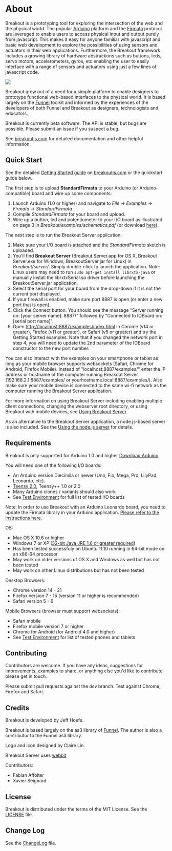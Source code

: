 About
===

Breakout is a prototyping tool for exploring the intersection of the web and the physical world. The popular [Arduino](http://arduino.cc) platform and the [Firmata](http://firmata.org) protocol are leveraged to enable users to access physical input and output purely from javascript. This makes it easy for anyone familiar with javascript and basic web development to explore the possibilities of using sensors and actuators in their web applications. Furthermore, the Breakout framework includes a growing library of hardware abstractions such as buttons, leds, servo motors, accelerometers, gyros, etc enabling the user to easily interface with a range of sensors and actuators using just a few lines of javascript code.

![](http://breakoutjs.com/wp-content/uploads/2012/02/how_breakout_works.png)

Breakout grew out of a need for a simple platform to enable designers to prototype functional web-based interfaces to the physical world. It is based largely on the [Funnel](http://funnel.cc) toolkit and informed by the experiences of the developers of both Funnel and Breakout as designers, technologists and educators.

Breakout is currently beta software. The API is stable, but bugs are possible. Please submit an issue if you suspect a bug.

See [breakoutjs.com](http://breakoutjs.com) for detailed documentation and other helpful information.


Quick Start
---

See the detailed [Getting Started guide](http://breakoutjs.com/getting-started/) on [breakoutjs.com](breakoutjs.com) or the quickstart guide below.

The first step is to upload **StandardFirmata** to your Arduino (or Arduino-compatible) board and wire up some components:

1. Launch Arduino (1.0 or higher) and navigate to *File* -> *Examples* -> *Firmata* -> *StandardFirmata*
2. Compile *StandardFirmata* for your board and upload.
3. Wire up a button, led and potentiometer to your I/O board as illustrated on page 3 in *Breakout/examples/schematics.pdf* (or download [here](http://breakoutjs.com/examples/schematics.pdf)).

The next step is to run the Breakout Server application:

1. Make sure your I/O board is attached and the *StandardFirmata* sketch is uploaded. 
2. You'll find **Breakout Server** (Breakout Server.app for OS X, Breakout Server.exe for Windows, BreakoutServer.jar for Linux) in *Breakout/server/*. Simply double-click to launch the application. Note: Linux users may need to run ```sudo apt-get install librxtx-java``` or manually install the librxtxSerial.so driver before launching the BreakoutServer.jar application.
3. Select the serial port for your board from the drop-down if it is not the current port displayed.
4. If your firewall is enabled, make sure port 8887 is open (or enter a new port that is open).
5. Click the Connect button. You should see the message "Server running on: [your server name]: 8887/" followed by "Connected to IOBoard on: [serial port name]".
6. Open [http://localhost:8887/examples/index.html](http://localhost:8887/examples/index.html) in Chrome (v14 or greater), Firefox (v11 or greater), or Safari (v5 or greater) and try the Getting Started examples. Note that if you changed the network port in step 4, you will need to update the 2nd parameter of the IOBoard constructor to the new port number.

You can also interact with the examples on your smartphone or tablet as long as your mobile browser supports websockets (Safari, Chrome for Android, Firefox Mobile). Instead of "localhost:8887/examples/" enter the IP address or hostname of the computer running Breakout Server (192.168.2.1:8887/examples/ or yourhostname.local:8887/examples/). Also make sure your mobile device is connected to the same wi-fi network as the computer running the Breakout Server application.

For more information on using Breakout Server including enabling multiple client connections, changing the webserver root directory, or using Breakout with mobile devices, see [Using Breakout Server](http://breakoutjs.com/using-breakout-server/).

As an alternative to the Breakout Server application, a node.js-based server is also included. See the [Using the node.js server](https://github.com/soundanalogous/Breakout/wiki/Using-the-node.js-server) for details.


Requirements
---

Breakout is only supported for Arduino 1.0 and higher [Download Arduino](http://arduino.cc/en/Main/Software).

You will need one of the following I/O boards:

- An Arduino version Diecimila or newer (Uno, Fio, Mega, Pro, LilyPad, Leonardo, etc). 
- [Teensy 2.0](http://www.pjrc.com/teensy/), Teensy++ 1.0 or 2.0
- Many Arduino clones / variants should also work
- See [Test Environment](https://github.com/soundanalogous/Breakout/wiki/Test-Environment) for full list of tested I/O boards

Note: In order to use Breakout with an Arduino Leonardo board, you need to update the Firmata library in your Arduino application. [Please refer to the instructions here](https://github.com/soundanalogous/Breakout/wiki/Updating-Firmata-in-Arduino).

OS:

- Mac OS X 10.6 or higher
- Windows 7 or XP ([32-bit Java JRE 1.6 or greater required](http://www.java.com/en/download/index.jsp))
- Has been tested successfuly on Ubuntu 11.10 running in 64-bit mode on an x86-64 processor
- May work on older versions of OS X and Windows as well but has not been tested
- May work on other Linux distributions but has not been tested

Desktop Browsers:

- Chrome version 14 - 21
- Firefox version 7 - 15 (version 11 or higher is recommended)
- Safari version 5 - 6

Mobile Browsers (browser must support websockets):

- Safari mobile
- Firefox mobile version 7 or higher
- Chrome for Android (for Android 4.0 and higher)
- See [Test Environment](https://github.com/soundanalogous/Breakout/wiki/Test-Environment) for list of tested phones and tablets

Contributing
---
Contributors are welcome. If you have any ideas, suggestions for improvements, examples to share, or anything else you'd like to contribute please get in touch.

Please submit pull requests against the *dev* branch. Test against Chrome, Firefox and Safari.

Credits
---
Breakout is developed by Jeff Hoefs.

Breakout is based largely on the as3 library of [Funnel](http://funnel.cc). The author is also a contributor to the Funnel as3 library.

Logo and icon designed by Claire Lin.

Breakout Server uses [webbit](https://github.com/webbit/webbit)

Contributors:

- Fabian Affolter
- Xavier Seignard

License
---
Breakout is distributed under the terms of the MIT License. See the [LICENSE](https://raw.github.com/soundanalogous/Breakout/master/LICENSE) file.

Change Log
---
See the [ChangeLog](https://github.com/soundanalogous/Breakout/blob/master/ChangeLog) file.
